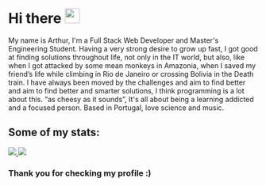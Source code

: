 
# Hi there <img src="https://raw.githubusercontent.com/MartinHeinz/MartinHeinz/master/wave.gif" width="30px">

  My name is Arthur, I'm a Full Stack Web Developer and Master's Engineering Student. Having a very strong desire to grow up fast, I got good at finding solutions throughout life, not only in the IT world, but also, like when I got attacked by some mean monkeys in Amazonia, when I saved my friend’s life while climbing in Rio de Janeiro or crossing Bolivia in the Death train.
  I have always been moved by the challenges and aim to find better and aim to find better and smarter solutions, I think programming is a lot about this. “as cheesy as it sounds”, It's all about being a learning addicted and a focused person. Based in Portugal, love science and music.

<!-- Here is my <a href="https://gabrielprrd.github.io/">website</a> and you can reach me out on [![LinkedIn]][1] -->

[1]: https://www.linkedin.com/in/arthurbritto/

## Some of my stats:

<a href="https://github.com/anuraghazra/github-readme-stats">
  <img src="https://github-readme-stats.vercel.app/api/?username=R2D2-ztx&theme=tokyonight&show_icons=true" />
</a>
<a href="https://github.com/anuraghazra/github-readme-stats">
  <img src="https://github-readme-stats.vercel.app/api/top-langs/?username=R2D2-ztx&layout=compact" />
</a>



### Thank you for checking my profile :)
